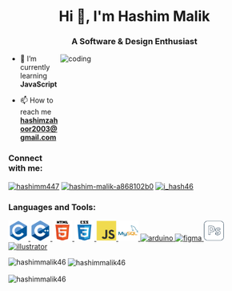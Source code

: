 <h1 align="center">Hi 👋, I'm Hashim Malik</h1>
<h3 align="center">A Software & Design Enthusiast</h3>
<img align="right" alt="coding" width="400" height="250" src="https://cdn.dribbble.com/users/1162077/screenshots/3848914/programmer.gif">

- 🌱 I’m currently learning **JavaScript**

- 📫 How to reach me **hashimzahoor2003@gmail.com**

<h3 align="left">Connect with me:</h3>
<p align="left">
<a href="https://twitter.com/hashimm447" target="blank"><img align="center" src="https://raw.githubusercontent.com/rahuldkjain/github-profile-readme-generator/master/src/images/icons/Social/twitter.svg" alt="hashimm447" height="30" width="40" /></a>
<a href="https://linkedin.com/in/hashim-malik-a868102b0" target="blank"><img align="center" src="https://raw.githubusercontent.com/rahuldkjain/github-profile-readme-generator/master/src/images/icons/Social/linked-in-alt.svg" alt="hashim-malik-a868102b0" height="30" width="40" /></a>
<a href="https://instagram.com/i_hash46" target="blank"><img align="center" src="https://raw.githubusercontent.com/rahuldkjain/github-profile-readme-generator/master/src/images/icons/Social/instagram.svg" alt="i_hash46" height="30" width="40" /></a>
</p>

<h3 align="left">Languages and Tools:</h3>
<p align="left"> <a href="https://www.cprogramming.com/" target="_blank" rel="noreferrer"> <img src="https://raw.githubusercontent.com/devicons/devicon/master/icons/c/c-original.svg" alt="c" width="40" height="40"/> </a> <a href="https://www.w3schools.com/cpp/" target="_blank" rel="noreferrer"> <img src="https://raw.githubusercontent.com/devicons/devicon/master/icons/cplusplus/cplusplus-original.svg" alt="cplusplus" width="40" height="40"/>  <a href="https://www.w3.org/html/" target="_blank" rel="noreferrer"> <img src="https://raw.githubusercontent.com/devicons/devicon/master/icons/html5/html5-original-wordmark.svg" alt="html5" width="40" height="40"/> </a><a href="https://www.w3schools.com/css/" target="_blank" rel="noreferrer"> <img src="https://raw.githubusercontent.com/devicons/devicon/master/icons/css3/css3-original-wordmark.svg" alt="css3" width="40" height="40"/> </a></a><a href="https://developer.mozilla.org/en-US/docs/Web/JavaScript" target="_blank" rel="noreferrer"> <img src="https://raw.githubusercontent.com/devicons/devicon/master/icons/javascript/javascript-original.svg" alt="javascript" width="40" height="40"/> </a><a href="https://www.mysql.com/" target="_blank" rel="noreferrer"> <img src="https://raw.githubusercontent.com/devicons/devicon/master/icons/mysql/mysql-original-wordmark.svg" alt="mysql" width="40" height="40"/> </a><a href="https://www.arduino.cc/" target="_blank" rel="noreferrer"> <img src="https://cdn.worldvectorlogo.com/logos/arduino-1.svg" alt="arduino" width="40" height="40"/> </a><a href="https://www.figma.com/" target="_blank" rel="noreferrer"> <img src="https://www.vectorlogo.zone/logos/figma/figma-icon.svg" alt="figma" width="40" height="40"/> </a><a href="https://www.photoshop.com/en" target="_blank" rel="noreferrer"> <img src="https://raw.githubusercontent.com/devicons/devicon/master/icons/photoshop/photoshop-line.svg" alt="photoshop" width="40" height="40"/> </a><a href="https://www.adobe.com/in/products/illustrator.html" target="_blank" rel="noreferrer"> <img src="https://www.vectorlogo.zone/logos/adobe_illustrator/adobe_illustrator-icon.svg" alt="illustrator" width="40" height="40"/> </a>    </p>

<p><img align="left" src="https://github-readme-stats.vercel.app/api/top-langs?username=hashimmalik46&show_icons=true&locale=en&layout=compact" alt="hashimmalik46" /></p>

<p>&nbsp;<img align="center" src="https://github-readme-stats.vercel.app/api?username=hashimmalik46&show_icons=true&locale=en" alt="hashimmalik46" /></p>

<p><img align="center" src="https://github-readme-streak-stats.herokuapp.com/?user=hashimmalik46&" alt="hashimmalik46" /></p>
